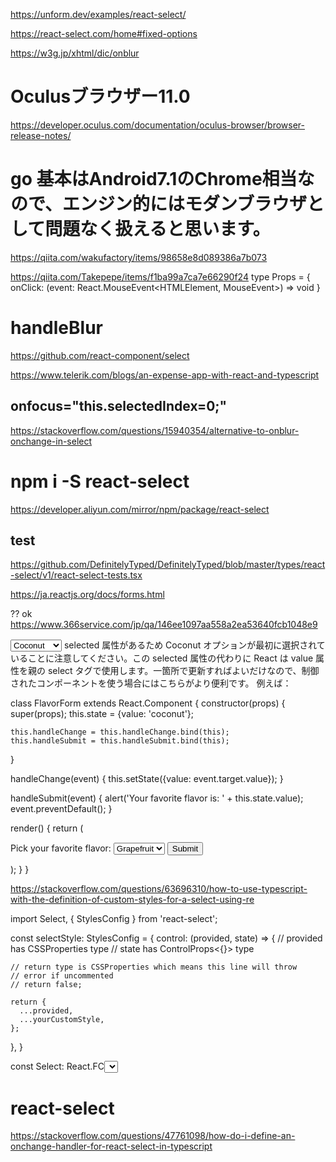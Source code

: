 https://unform.dev/examples/react-select/



https://react-select.com/home#fixed-options

https://w3g.jp/xhtml/dic/onblur

# Oculusブラウザー11.0
https://developer.oculus.com/documentation/oculus-browser/browser-release-notes/

# go 基本はAndroid7.1のChrome相当なので、エンジン的にはモダンブラウザとして問題なく扱えると思います。
https://qiita.com/wakufactory/items/98658e8d089386a7b073


https://qiita.com/Takepepe/items/f1ba99a7ca7e66290f24
type Props = {
  onClick: (event: React.MouseEvent<HTMLElement, MouseEvent>) => void
}

# handleBlur
https://github.com/react-component/select

https://www.telerik.com/blogs/an-expense-app-with-react-and-typescript
## onfocus="this.selectedIndex=0;"

https://stackoverflow.com/questions/15940354/alternative-to-onblur-onchange-in-select

# npm i -S react-select
https://developer.aliyun.com/mirror/npm/package/react-select

## test
https://github.com/DefinitelyTyped/DefinitelyTyped/blob/master/types/react-select/v1/react-select-tests.tsx

https://ja.reactjs.org/docs/forms.html

?? ok
https://www.366service.com/jp/qa/146ee1097aa558a2ea53640fcb1048e9

<select>
  <option value="grapefruit">Grapefruit</option>
  <option value="lime">Lime</option>
  <option selected value="coconut">Coconut</option>
  <option value="mango">Mango</option>
</select>
selected 属性があるため Coconut オプションが最初に選択されていることに注意してください。この selected 属性の代わりに React は value 属性を親の select タグで使用します。一箇所で更新すればよいだけなので、制御されたコンポーネントを使う場合にはこちらがより便利です。 例えば：

class FlavorForm extends React.Component {
  constructor(props) {
    super(props);
    this.state = {value: 'coconut'};

    this.handleChange = this.handleChange.bind(this);
    this.handleSubmit = this.handleSubmit.bind(this);
  }

  handleChange(event) {
    this.setState({value: event.target.value});
  }

  handleSubmit(event) {
    alert('Your favorite flavor is: ' + this.state.value);
    event.preventDefault();
  }

  render() {
    return (
      <form onSubmit={this.handleSubmit}>
        <label>
          Pick your favorite flavor:
          <select value={this.state.value} onChange={this.handleChange}>
            <option value="grapefruit">Grapefruit</option>
            <option value="lime">Lime</option>
            <option value="coconut">Coconut</option>
            <option value="mango">Mango</option>
          </select>
        </label>
        <input type="submit" value="Submit" />
      </form>
    );
  }
}


https://stackoverflow.com/questions/63696310/how-to-use-typescript-with-the-definition-of-custom-styles-for-a-select-using-re

import Select, { StylesConfig } from 'react-select';

const selectStyle: StylesConfig = {
  control: (provided, state) => {
    // provided has CSSProperties type
    // state has ControlProps<{}> type

    // return type is CSSProperties which means this line will throw
    // error if uncommented
    // return false;

    return {
      ...provided,
      ...yourCustomStyle,
    };
  },
}

const Select: React.FC<Select> = (
  {defaultValue, onChange, options}: Select) => (
  <ReactSelect
    styles={selectStyles}
    …
  </ReactSelect>
)

# react-select
https://stackoverflow.com/questions/47761098/how-do-i-define-an-onchange-handler-for-react-select-in-typescript
